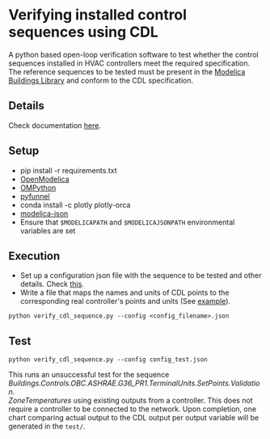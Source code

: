 # Verifying installed control sequences using CDL

A python based open-loop verification software to test whether the control sequences installed in HVAC controllers meet the required specification.
The reference sequences to be tested must be present in the [Modelica Buildings Library](https://github.com/lbl-srg/modelica-buildings/) and
conform to the CDL specification.

## Details

Check documentation [here](https://obc.lbl.gov/specification/verification.html).

## Setup

* pip install -r requirements.txt
* [OpenModelica](https://www.openmodelica.org/download/download-linux)
* [OMPython](https://github.com/OpenModelica/OMPython)
* [pyfunnel](https://github.com/lbl-srg/funnel/)
* conda install -c plotly plotly-orca
* [modelica-json](https://github.com/lbl-srg/modelica-json)
* Ensure that `$MODELICAPATH` and `$MODELICAJSONPATH` environmental variables are set

## Execution

* Set up a configuration json file with the sequence to be tested and other details. Check [this](http://obc.lbl.gov/specification/verification.html#sec-ver-spe-tes-set).
* Write a file that maps the names and units of CDL points to the corresponding real controller's points and units (See [example](http://obc.lbl.gov/specification/verification.html#ver-poi-map)).

```python verify_cdl_sequence.py --config <config_filename>.json```

## Test

```python verify_cdl_sequence.py --config config_test.json```

This runs an unsuccessful test for the sequence *Buildings.Controls.OBC.ASHRAE.G36_PR1.TerminalUnits.SetPoints.Validation.<br />ZoneTemperatures* using existing outputs from a controller. This does not require a controller to be connected to the network. Upon completion, one chart comparing actual output to the CDL output per output variable will be generated in the `test/`. 
